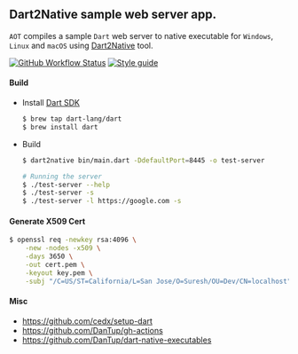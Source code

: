 ## Dart2Native sample web server app.

 `AOT` compiles a sample `Dart` web server to native executable for `Windows`, `Linux` and `macOS` using [Dart2Native][dart2native_url] tool.

[![GitHub Workflow Status][shieldio_img]][gha_url] 
[![Style guide][sty_img]][sty_url]


#### Build

 - Install [Dart SDK](https://dart.dev/get-dart)
   
   ```bash
   $ brew tap dart-lang/dart
   $ brew install dart
   ```
 - Build
 
    ```bash
    $ dart2native bin/main.dart -DdefaultPort=8445 -o test-server 
    
    # Running the server
    $ ./test-server --help 
    $ ./test-server -s
    $ ./test-server -l https://google.com -s
    ```

#### Generate X509 Cert

```bash
$ openssl req -newkey rsa:4096 \
    -new -nodes -x509 \
    -days 3650 \
    -out cert.pem \
    -keyout key.pem \
    -subj "/C=US/ST=California/L=San Jose/O=Suresh/OU=Dev/CN=localhost"
```

#### Misc

 * https://github.com/cedx/setup-dart
 * https://github.com/DanTup/gh-actions
 * https://github.com/DanTup/dart-native-executables

[dart2native_url]: https://dart.dev/tools/dart2native

[sty_url]: https://pub.dev/packages/pedantic
[sty_img]: https://img.shields.io/badge/style-pedantic-40c4ff.svg?style=for-the-badge&logo=Dart&logoColor=40c4ff

[gha_url]: https://github.com/sureshg/dart-native-sample/actions
[gha_img]: https://github.com/sureshg/dart-native-sample/workflows/Dart%20Build/badge.svg?branch=master
[shieldio_img]: https://img.shields.io/github/workflow/status/sureshg/dart-native-sample/Dart%20Build?color=green&label=Dart%20Build&logo=Github-Actions&logoColor=green&style=for-the-badge
